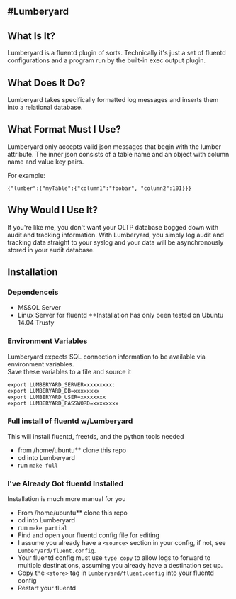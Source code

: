 #Lumberyard
---------------
## What Is It?
Lumberyard is a fluentd plugin of sorts. 
Technically it's just a set of fluentd configurations and a program run by the built-in exec output plugin.

## What Does It Do?
Lumberyard takes specifically formatted log messages and inserts them into a relational database.

## What Format Must I Use?
Lumberyard only accepts valid json messages that begin with the lumber attribute. The inner json consists of a table name and an object with column name and value key pairs. 

For example:
```
{"lumber":{"myTable":{"column1":"foobar", "column2":101}}}
```

## Why Would I Use It?
If you're like me, you don't want your OLTP database bogged down with audit and tracking information. With Lumberyard, you simply log audit and tracking data straight to your syslog and your data will be asynchronously stored in your audit database.

## Installation

### Dependenceis
* MSSQL Server
* Linux Server for fluentd **Installation has only been tested on Ubuntu 14.04 Trusty 

### Environment Variables
Lumberyard expects SQL connection information to be available via environment variables.<br>
Save these variables to a file and source it
```
export LUMBERYARD_SERVER=xxxxxxxx:
export LUMBERYARD_DB=xxxxxxxx
export LUMBERYARD_USER=xxxxxxxx
export LUMBERYARD_PASSWORD=xxxxxxxx
```

### Full install of fluentd w/Lumberyard
This will install fluentd, freetds, and the python tools needed
* from /home/ubuntu** clone this repo
* cd into Lumberyard
* run `make full`
 
### I've Already Got fluentd Installed
Installation is much more manual for you
* From /home/ubuntu** clone this repo
* cd into Lumberyard
* run `make partial`
* Find and open your fluentd config file for editing
* I assume you already have a `<source>` section in your config, if not, see `Lumberyard/fluent.config`.
* Your fluentd config must use `type copy` to allow logs to forward to multiple destinations, assuming you already have a destination set up.
* Copy the `<store>` tag in `Lumberyard/fluent.config` into your fluentd config
* Restart your fluentd
